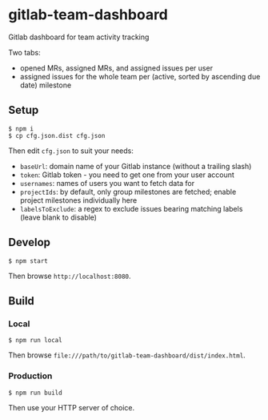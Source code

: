 # gitlab-team-dashboard

Gitlab dashboard for team activity tracking

Two tabs:

- opened MRs, assigned MRs, and assigned issues per user
- assigned issues for the whole team per (active, sorted by ascending due date) milestone

## Setup

```
$ npm i
$ cp cfg.json.dist cfg.json
```

Then edit `cfg.json` to suit your needs:

- `baseUrl`: domain name of your Gitlab instance (without a trailing slash)
- `token`: Gitlab token - you need to get one from your user account
- `usernames`: names of users you want to fetch data for
- `projectIds`: by default, only group milestones are fetched; enable project milestones individually here
- `labelsToExclude`: a regex to exclude issues bearing matching labels (leave blank to disable)

## Develop

```
$ npm start
```

Then browse `http://localhost:8080`.

## Build

### Local

```
$ npm run local
```

Then browse `file:///path/to/gitlab-team-dashboard/dist/index.html`.

### Production

```
$ npm run build
```

Then use your HTTP server of choice.
